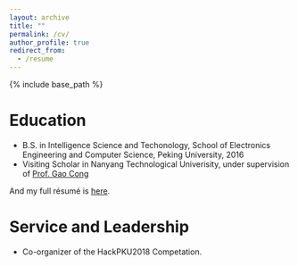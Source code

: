 ```yaml
---
layout: archive
title: ""
permalink: /cv/
author_profile: true
redirect_from:
  - /resume
---
```


{% include base_path %}

Education
======
* B.S. in Intelligence Science and Techonology, School of Electronics Engineering and Computer Science, Peking University, 2016
* Visiting Scholar in Nanyang Technological Univerisity, under supervision of [Prof. Gao Cong](https://www.ntu.edu.sg/home/gaocong/)
  
And my full résumé is [here](https://github.com/HouTiger/HouTiger.github.io/raw/master/files/CV_侯太格_beta_ver0.2.pdf).

# Service and Leadership
* Co-organizer of the HackPKU2018 Competation.

